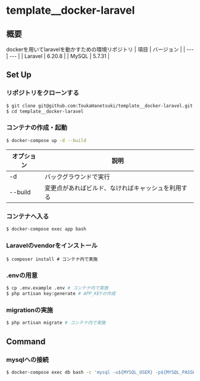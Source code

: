 # template__docker-laravel
## 概要
dockerを用いてlaravelを動かすための環境リポジトリ
| 項目 | バージョン |
| --- | --- |
| Laravel | 6.20.8 |
| MySQL | 5.7.31 |

## Set Up

### リポジトリをクローンする
```bash
$ git clone git@github.com:ToukaHanetsuki/template__docker-laravel.git
$ cd template__docker-laravel
```

### コンテナの作成・起動
```bash
$ docker-compose up -d --build
```

| オプション | 説明 |
| --- | --- |
| -d | バックグラウンドで実行 |
| --build | 変更点があればビルド、なければキャッシュを利用する |

### コンテナへ入る
```bash
$ docker-compose exec app bash
```

### Laravelのvendorをインストール
```
$ composer install # コンテナ内で実施
```

### .envの用意
```bash
$ cp .env.example .env # コンテナ内で実施
$ php artisan key:generate # APP_KEYの作成
```

### migrationの実施
```bash
$ php artisan migrate # コンテナ内で実施
```

## Command
### mysqlへの接続
```bash
$ docker-compose exec db bash -c 'mysql -u${MYSQL_USER} -p${MYSQL_PASSWORD} ${MYSQL_DATABASE}'
```